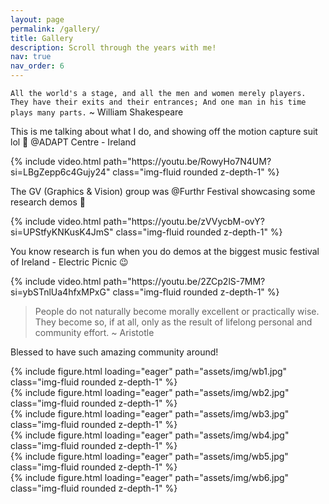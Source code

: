 ```yaml
---
layout: page
permalink: /gallery/
title: Gallery
description: Scroll through the years with me!
nav: true
nav_order: 6
---
```


`All the world's a stage, and all the men and women merely players. They have their exits and their entrances; And one man in his time plays many parts.` ~ William Shakespeare

This is me talking about what I do, and showing off the motion capture suit lol 🤩 @ADAPT Centre - Ireland 

<div class="row mt-3">
    {% include video.html path="https://youtu.be/RowyHo7N4UM?si=LBgZepp6c4Gujy24" class="img-fluid rounded z-depth-1" %}
</div>


The GV (Graphics & Vision) group was @Furthr Festival showcasing some research demos 💪

<div class="row mt-3">
    {% include video.html path="https://youtu.be/zVVycbM-ovY?si=UPStfyKNKusK4JmS" class="img-fluid rounded z-depth-1" %}
</div>


You know research is fun when you do demos at the biggest music festival of Ireland - Electric Picnic 😉

<div class="row mt-3">
    {% include video.html path="https://youtu.be/2ZCp2lS-7MM?si=ybSTnlUa4hfxMPxG" class="img-fluid rounded z-depth-1" %}
</div>

> People do not naturally become morally excellent or practically wise. They become so, if at all, only as the result of lifelong personal and community effort. ~ Aristotle

Blessed to have such amazing community around!

<div class="row mt-3">
    <div class="col-sm mt-3 mt-md-0">
        {% include figure.html loading="eager" path="assets/img/wb1.jpg" class="img-fluid rounded z-depth-1" %}
    </div>
    <div class="col-sm mt-3 mt-md-0">
        {% include figure.html loading="eager" path="assets/img/wb2.jpg" class="img-fluid rounded z-depth-1" %}
    </div>
    <div class="col-sm mt-3 mt-md-0">
        {% include figure.html loading="eager" path="assets/img/wb3.jpg" class="img-fluid rounded z-depth-1" %}
    </div>
    <div class="col-sm mt-3 mt-md-0">
        {% include figure.html loading="eager" path="assets/img/wb4.jpg" class="img-fluid rounded z-depth-1" %}
    </div>
    <div class="col-sm mt-3 mt-md-0">
        {% include figure.html loading="eager" path="assets/img/wb5.jpg" class="img-fluid rounded z-depth-1" %}
    </div>
    <div class="col-sm mt-3 mt-md-0">
        {% include figure.html loading="eager" path="assets/img/wb6.jpg" class="img-fluid rounded z-depth-1" %}
    </div>
</div>



<!-- This is an example post with videos. It supports local video files.

<div class="row mt-3">
    <div class="col-sm mt-3 mt-md-0">
        {% include video.html path="assets/video/pexels-engin-akyurt-6069112-960x540-30fps.mp4" class="img-fluid rounded z-depth-1" controls=true autoplay=true %}
    </div>
    <div class="col-sm mt-3 mt-md-0">
        {% include video.html path="assets/video/pexels-engin-akyurt-6069112-960x540-30fps.mp4" class="img-fluid rounded z-depth-1" controls=true %}
    </div>
</div>
<div class="caption">
    A simple, elegant caption looks good between video rows, after each row, or doesn't have to be there at all.
</div> -->

<!-- 
This is an example post with image galleries.

<div class="row mt-3">
    <div class="col-sm mt-3 mt-md-0">
        {% include figure.liquid loading="eager" path="assets/img/9.jpg" class="img-fluid rounded z-depth-1" %}
    </div>
    <div class="col-sm mt-3 mt-md-0">
        {% include figure.liquid loading="eager" path="assets/img/7.jpg" class="img-fluid rounded z-depth-1" %}
    </div>
</div>
<div class="caption">
    A simple, elegant caption looks good between image rows, after each row, or doesn't have to be there at all.
</div>

Images can be made zoomable.
Simply add `data-zoomable` to `<img>` tags that you want to make zoomable.

<div class="row mt-3">
    <div class="col-sm mt-3 mt-md-0">
        {% include figure.liquid loading="eager" path="assets/img/8.jpg" class="img-fluid rounded z-depth-1" zoomable=true %}
    </div>
    <div class="col-sm mt-3 mt-md-0">
        {% include figure.liquid loading="eager" path="assets/img/10.jpg" class="img-fluid rounded z-depth-1" zoomable=true %}
    </div>
</div>

The rest of the images in this post are all zoomable, arranged into different mini-galleries.

<div class="row mt-3">
    <div class="col-sm mt-3 mt-md-0">
        {% include figure.liquid path="assets/img/11.jpg" class="img-fluid rounded z-depth-1" zoomable=true %}
    </div>
    <div class="col-sm mt-3 mt-md-0">
        {% include figure.liquid path="assets/img/12.jpg" class="img-fluid rounded z-depth-1" zoomable=true %}
    </div>
    <div class="col-sm mt-3 mt-md-0">
        {% include figure.liquid path="assets/img/7.jpg" class="img-fluid rounded z-depth-1" zoomable=true %}
    </div>
</div> -->